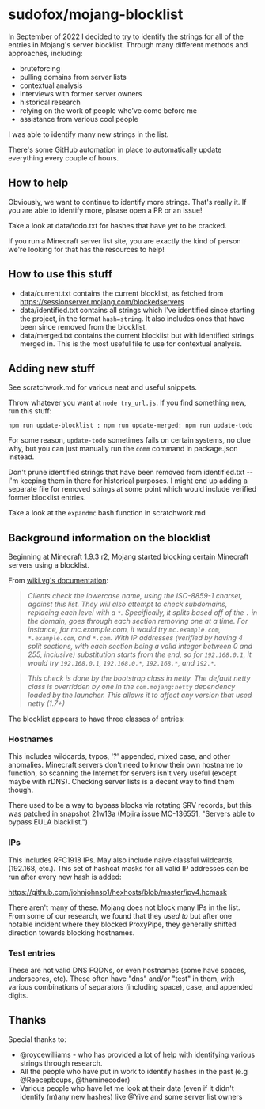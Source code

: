 # sudofox/mojang-blocklist

In September of 2022 I decided to try to identify the strings for all of the entries in Mojang's server blocklist. Through many different methods and approaches, including:

- bruteforcing
- pulling domains from server lists
- contextual analysis
- interviews with former server owners
- historical research
- relying on the work of people who've come before me
- assistance from various cool people

I was able to identify many new strings in the list.

There's some GitHub automation in place to automatically update everything every couple of hours.

## How to help

Obviously, we want to continue to identify more strings. That's really it. If you are able to identify more, please open a PR or an issue!

Take a look at data/todo.txt for hashes that have yet to be cracked.

If you run a Minecraft server list site, you are exactly the kind of person we're looking for that has the resources to help!

## How to use this stuff

- data/current.txt contains the current blocklist, as fetched from https://sessionserver.mojang.com/blockedservers
- data/identified.txt contains all strings which I've identified since starting the project, in the format `hash=string`. It also includes ones that have been since removed from the blocklist.
- data/merged.txt contains the current blocklist but with identified strings merged in. This is the most useful file to use for contextual analysis.

## Adding new stuff

See scratchwork.md for various neat and useful snippets.

Throw whatever you want at `node try_url.js`. If you find something new, run this stuff:

```
npm run update-blocklist ; npm run update-merged; npm run update-todo
```

For some reason, `update-todo` sometimes fails on certain systems, no clue why, but you can just manually run the `comm` command in package.json instead.

Don't prune identified strings that have been removed from identified.txt -- I'm keeping them in there for historical purposes. I might end up adding a separate file for removed strings at some point which would include verified former blocklist entries.

Take a look at the `expandmc` bash function in scratchwork.md

## Background information on the blocklist

Beginning at Minecraft 1.9.3 r2, Mojang started blocking certain Minecraft servers using a blocklist.

From [wiki.vg's documentation](https://wiki.vg/Mojang_API#Blocked_Servers):

> _Clients check the lowercase name, using the ISO-8859-1 charset, against this list. They will also attempt to check subdomains, replacing each level with a `*`. Specifically, it splits based off of the `.` in the domain, goes through each section removing one at a time. For instance, for mc.example.com, it would try `mc.example.com`, `*.example.com`, and `*.com`. With IP addresses (verified by having 4 split sections, with each section being a valid integer between 0 and 255, inclusive) substitution starts from the end, so for `192.168.0.1`, it would try `192.168.0.1`, `192.168.0.*`, `192.168.*`, and `192.*`._

> _This check is done by the bootstrap class in netty. The default netty class is overridden by one in the `com.mojang:netty` dependency loaded by the launcher. This allows it to affect any version that used netty (1.7+)_

The blocklist appears to have three classes of entries:

### Hostnames

This includes wildcards, typos, '?' appended, mixed case, and other anomalies. Minecraft servers don't need to know their own hostname to function, so scanning the Internet for servers isn't very useful (except maybe with rDNS). Checking server lists is a decent way to find them though.

There used to be a way to bypass blocks via rotating SRV records, but this was patched in snapshot 21w13a (Mojira issue MC-136551, "Servers able to bypass EULA blacklist.")

### IPs

This includes RFC1918 IPs. May also include naive classful wildcards, (192.168, etc.).
This set of hashcat masks for all valid IP addresses can be run after every new hash is added:

https://github.com/johnjohnsp1/hexhosts/blob/master/ipv4.hcmask

There aren't many of these. Mojang does not block many IPs in the list. From some of our research, we found that they _used to_ but after one notable incident where they blocked ProxyPipe, they generally shifted direction towards blocking hostnames.

### Test entries

These are not valid DNS FQDNs, or even hostnames (some have spaces, underscores, etc). These often have "dns" and/or "test" in them, with various combinations of separators (including space), case, and appended digits.

## Thanks

Special thanks to:

- @roycewilliams - who has provided a lot of help with identifying various strings through research.
- All the people who have put in work to identify hashes in the past (e.g @Reecepbcups, @theminecoder)
- Various people who have let me look at their data (even if it didn't identify (m)any new hashes) like @Yive and some server list owners
